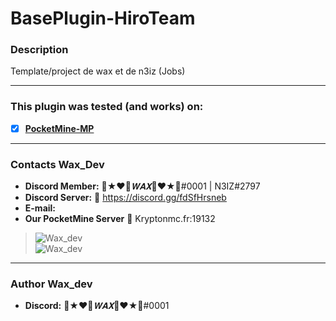 # BasePlugin-HiroTeam
### **Description**

Template/project de wax et de n3iz (Jobs)  

---
### **This plugin was tested (and works) on:**

- [x] **[PocketMine-MP]()**
---
### Contacts Wax_Dev

- **Discord Member:** 🧊★❤💢_𝐖𝐀𝐗_💢❤★🧊#0001 | N3IZ#2797
- **Discord Server:** :link:  https://discord.gg/fdSfHrsneb<br/>
- **E-mail:** <br/>
- **Our PocketMine Server** :link: Kryptonmc.fr:19132 <br/>

> ![Wax_dev](https://cdn.discordapp.com/attachments/880218176921665577/924111112423755796/WAX.png) </br>
> ![Wax_dev]()
---
### Author Wax_dev
- **Discord:** 🧊★❤💢_𝐖𝐀𝐗_💢❤★🧊#0001
